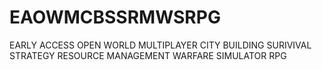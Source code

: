 # EAOWMCBSSRMWSRPG
EARLY ACCESS OPEN WORLD MULTIPLAYER CITY BUILDING SURIVIVAL STRATEGY RESOURCE MANAGEMENT WARFARE SIMULATOR RPG 
